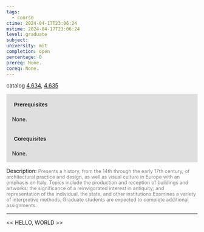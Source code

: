 ```yaml
---
tags:
  - course
ctime: 2024-04-17T23:06:24
mstime: 2024-04-17T23:06:24
level: graduate
subject: 
university: mit
completion: open
percentage: 0
prereq: None.
coreq: None.
---
```


catalog [4.634](http://student.mit.edu/catalog/m4f.html#4.634), [4.635](http://student.mit.edu/catalog/m4f.html#4.635)

<span style="display: block; padding: 15px; background-color: rgb(100, 100, 100, 0.2);"><font id="m_prereq3186_0" style="display: block; font-family: Arial, sans-serif; font-weight: bold; padding: 5px">Prerequisites</font><br><span id="prereq3186_0">None.</span></span>
<span style="display: block; padding: 15px; background-color: rgb(100, 100, 100, 0.2);"><font id="m_coreq3186_0" style="display: block; font-family: Arial, sans-serif; font-weight: bold; padding: 5px">Corequisites</font><br><span id="coreq3186_0">None.</span></span>

<font style="">Description:</font>
<font style="color: grey; font-size: 0.8rem;">Presents a history, from the 14th through the early 17th century, of architectural practice and design, as well as visual culture in Europe with an emphasis on Italy. Topics include the production and reception of buildings and artworks; the significance of a reinvigorated interest in antiquity; and representation of the individual, the state, and other institutions.Examines a variety of interpretive methods. Graduate students are expected to complete additional assignments.</font>



---

<< HELLO, WORLD >>
